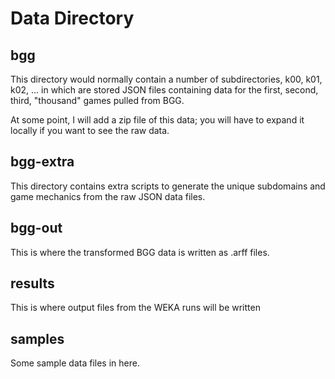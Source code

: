 # Data Directory

## bgg 

This directory would normally contain a number of subdirectories, 
k00, k01, k02, ... in which are stored JSON files containing data
for the first, second, third, "thousand" games pulled from BGG.

At some point, I will add a zip file of this data; you will have to 
expand it locally if you want to see the raw data.

## bgg-extra

This directory contains extra scripts to generate the unique
subdomains and game mechanics from the raw JSON data files.

## bgg-out

This is where the transformed BGG data is written as .arff files.

## results

This is where output files from the WEKA runs will be written

## samples

Some sample data files in here.
